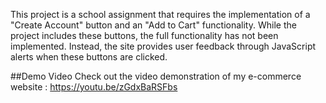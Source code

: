 This project is a school assignment that requires the implementation of a "Create Account" button and an "Add to Cart" functionality. While the project includes these buttons, the full functionality has not been implemented. Instead, the site provides user feedback through JavaScript alerts when these buttons are clicked.

##Demo Video
Check out the video demonstration of my e-commerce website : https://youtu.be/zGdxBaRSFbs
